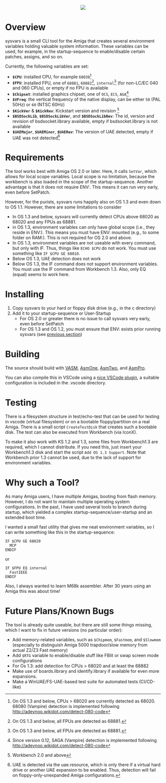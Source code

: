 
<p align="center">
  <img src="https://github.com/larsonmars/sysvars/assets/33299122/0c5c48a3-638b-4caa-a48e-8da800cdeea6">
</p>

# Overview
sysvars is a small CLI tool for the Amiga that creates several environment variables holding valuable system information. These variables can be used, for example, in the startup-sequence to enable/disable certain patches, assigns, and so on.

Currently, the following variables are set:
- **``$CPU``**: installed CPU, for example ``68030``[^1]
- **``$FPU``**: installed FPU, one of ``68881``, ``68882``[^2], ``internal``[^2] (for non-LC/EC 040 and 060 CPUs), or empty if no FPU is available
- **``$Chipset``**: installed graphics chipset, one of ``OCS``, ``ECS``, ``AGA``[^3]
- **``$VFreq``**: the vertical frequency of the native display, can be either ``50`` (PAL 50Hz) or ``60`` (NTSC 60Hz)
- **``$KickVer``** & **``$KickRev``**: Kickstart version and revision [^4]
- **``$BSDSockLib``**, **``$BSDSockLibVer``**, and **``$BSDSockLibRev``**: The id, version and revision of bsdsocket.library available, empty if bsdsocket.library is not available
- **``$UAEMajor``**, **``$UAEMinor``**, **``$UAERev``**: The version of UAE detected, empty if UAE was not detected[^5]

# Requirements

The tool works best with Amiga OS 2.0 or later. Here, it calls ``SetVar``, which allows for local scope variables. Local scope is no limitation, because the workbench is also loaded in the scope of the startup-sequence. Another advantage is that it does not require ENV:. This means it can run very early, even before SetPatch.

However, for the purists, sysvars runs happily also on OS 1.3 and even down to OS 1.1. However, there are some limitations to consider
- In OS 1.3 and below, sysvars will currently detect CPUs above 68020 as 68020 and any FPUs as 68881.
- in OS 1.3, environment variables can only have global scope (i.e., they reside in ENV:). This means you must have ENV: mounted (e.g., to some folder on RAM:). This is not required for OS 2.0 and above.
- In OS 1.3, environment variables are not useable with every command, but only with IF. Thus, things like ``ECHO $CPU`` do not work. You must use something like ``IF $CPU GE 68010``.
- Below OS 1.3, UAE detection does not work
- Below OS 1.3, the IF command does not support environment variables. You must use the IF command from Workbench 1.3. Also, only EQ (equal) seems to work here.

[^1]: On OS 1.3 and below, CPUs > 68020 are currently detected as 68020. 68080 (Vampire) detection is implemented following http://adevnoo.wikidot.com/detect-080-code
[^2]: On OS 1.3 and below, all FPUs are detected as 68881.
[^3]: Since version 0.12, SAGA (Vampire) detection is implemented following http://adevnoo.wikidot.com/detect-080-code
[^4]: Workbench 2.0 and above 
[^5]: UAE is detected via the uae.resource, which is only there if a virtual hard drive or another UAE expansion to be enabled. Thus, detection will fail on floppy-only-unexpanded Amiga configurations.

# Installing

1. Copy sysvars to your hard or floppy disk drive (e.g., in the c directory)
2. Add it to your startup-sequence or User-Startup
   - For OS 2.0 or greater there is no issue to call sysvars very early, even before SetPatch
   - For OS 1.3 and OS 1.2, you must ensure that ENV: exists prior running sysvars (see [previous section](#Requirements))

# Building

The source should build with [VASM](http://www.compilers.de/vasm.html), [AsmOne](http://www.theflamearrows.info/documents/asmone.html), [AsmTwo](http://coppershade.org/articles/Code/Tools/AsmTwo/), and [AsmPro](https://aminet.net/package/dev/asm/ASMPro1.19).

You can also compile this in VSCode using a [nice VSCode plugin](https://github.com/prb28/vscode-amiga-assembly), a suitable configuration is included in the .vscode directory.

# Testing

There is a filesystem structure in test/echo-test that can be used for testing in vscode (virtual filesystem) or on a bootable floppy/partition on a real Amiga. There is a small script `CreateTestDisk` that creates such a bootable disk. The test can also be executed from Workbench (via IconX).

To make it also work with KS 1.2 and 1.3, some files from Workbench1.3 are required, which I cannot distribute. If you need this, just insert your Workbench1.3 disk and start the script `Add OS 1.3 Support`. Note that Workbench prior 1.3 cannot be used, due to the lack of support for environment variables.

# Why such a Tool?

As many Amiga users, I have multiple Amigas, booting from flash memory. However, I do not want to maintain multiple operating system configurations. In the past, I have used several tools to branch during startup, which yielded a complex startup-sequence/user-startup and an extended boot time.

I wanted a small fast utility that gives me neat environment variables, so I can write something like this in the startup-sequence:

```
IF $CPU GE 68020
  MCP
ENDIF
```

or

```
IF $FPU EQ internal
  FastIEEE
ENDIF
```

Also, I always wanted to learn M68k assembler. After 30 years using an Amiga this was about time!

# Future Plans/Known Bugs

The tool is already quite useable, but there are still some things missing, which I want to fix in future versions (no particular order):

- Add memory-related variables, such as ``$Chipmem``, ``$Fastmem``, and ``$Slowmem`` (especially to distinguish Amiga 5000 trapdoor/slow memory from actual Z2/Z3 Fast memory)
- Add ``$RTG`` variable to enable/disable stuff like FBlit or swap screen mode configurations
- For Os 1.3: add detection for CPUs > 68020 and at least the 68882
- Make use of boards.library and identify.library if available for even more expansions.
- Make a WinUAE/FS-UAE-based test suite for automated tests (CI/CD-like)